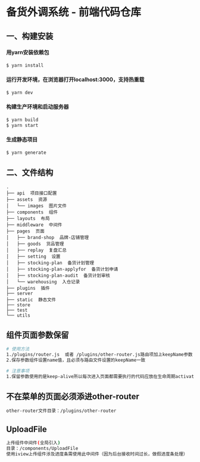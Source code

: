 # 备货外调系统 - 前端代码仓库


## 一、构建安装

#### 用yarn安装依赖包

``` bash
$ yarn install
```

#### 运行开发环境，在浏览器打开localhost:3000，支持热重载

``` bash
$ yarn dev
```

#### 构建生产环境和启动服务器

``` bash
$ yarn build
$ yarn start
```

#### 生成静态项目

``` bash
$ yarn generate
```

## 二、文件结构
```shell
.
├── api  项目接口配置
├── assets  资源
│   └── images  图片文件
├── components  组件
├── layouts  布局
├── middleware  中间件
├── pages  页面
│   ├── brand-shop  品牌-店铺管理
│   ├── goods  货品管理
│   ├── replay  复盘汇总
│   ├── setting  设置
│   ├── stocking-plan  备货计划管理
│   ├── stocking-plan-applyfor  备货计划申请
│   ├── stocking-plan-audit  备货计划审核
│   └── warehousing  入仓记录
├── plugins  插件
├── server
├── static  静态文件
├── store
├── test
└── utils
```

## 组件页面参数保留
``` bash
# 使用方法
1./plugins/router.js  或者 /plugins/other-router.js路由项加上keepName参数
2.保存参数组件设置name值，且必须与路由文件设置的keepName一致

# 注意事项
1.保留参数使用的是keep-alive所以每次进入页面都需要执行的代码应放在生命周期activated里而不是created/mounted
```

## 不在菜单的页面必须添进other-router
``` bash
other-router文件目录：/plugins/other-router
```

## UploadFile
``` bash
上传组件中间件(全局引入)
目录：/components/UploadFile
使用iview上传组件涉及进度条需使用此中间件（因为后台接收时间过长，做假进度条处理）
```